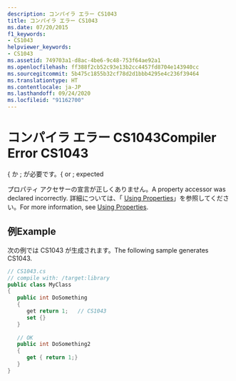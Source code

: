 ```yaml
---
description: コンパイラ エラー CS1043
title: コンパイラ エラー CS1043
ms.date: 07/20/2015
f1_keywords:
- CS1043
helpviewer_keywords:
- CS1043
ms.assetid: 749703a1-d8ac-4be6-9c48-753f64ae92a1
ms.openlocfilehash: ff388f2cb52c93e13b2cc4457fd8704e143940cc
ms.sourcegitcommit: 5b475c1855b32cf78d2d1bbb4295e4c236f39464
ms.translationtype: HT
ms.contentlocale: ja-JP
ms.lasthandoff: 09/24/2020
ms.locfileid: "91162700"
---
```

# <a name="compiler-error-cs1043"></a><span data-ttu-id="6b843-103">コンパイラ エラー CS1043</span><span class="sxs-lookup"><span data-stu-id="6b843-103">Compiler Error CS1043</span></span>

<span data-ttu-id="6b843-104">{ か ; が必要です。</span><span class="sxs-lookup"><span data-stu-id="6b843-104">{ or ; expected</span></span>  
  
 <span data-ttu-id="6b843-105">プロパティ アクセサーの宣言が正しくありません。</span><span class="sxs-lookup"><span data-stu-id="6b843-105">A property accessor was declared incorrectly.</span></span> <span data-ttu-id="6b843-106">詳細については、「 [Using Properties](../programming-guide/classes-and-structs/using-properties.md)」を参照してください。</span><span class="sxs-lookup"><span data-stu-id="6b843-106">For more information, see [Using Properties](../programming-guide/classes-and-structs/using-properties.md).</span></span>  
  
## <a name="example"></a><span data-ttu-id="6b843-107">例</span><span class="sxs-lookup"><span data-stu-id="6b843-107">Example</span></span>  

 <span data-ttu-id="6b843-108">次の例では CS1043 が生成されます。</span><span class="sxs-lookup"><span data-stu-id="6b843-108">The following sample generates CS1043.</span></span>  
  
```csharp  
// CS1043.cs  
// compile with: /target:library  
public class MyClass  
{  
   public int DoSomething  
   {  
      get return 1;   // CS1043  
      set {}  
   }  
  
   // OK  
   public int DoSomething2  
   {  
      get { return 1;}  
   }  
}  
```
